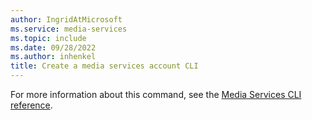 ```yaml
---
author: IngridAtMicrosoft
ms.service: media-services
ms.topic: include
ms.date: 09/28/2022
ms.author: inhenkel
title: Create a media services account CLI
---
```


<!--Create a media services account -->

For more information about this command, see the [Media Services CLI reference](/cli/azure/ams/account?view=azure-cli-latest&preserve-view=true#az-ams-account-create).
